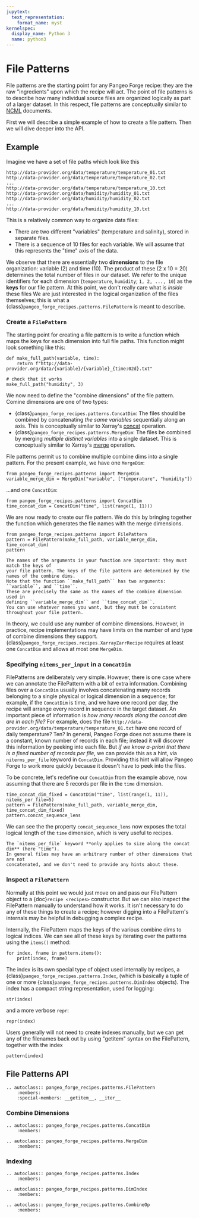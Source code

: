 ```yaml
---
jupytext:
  text_representation:
    format_name: myst
kernelspec:
  display_name: Python 3
  name: python3
---
```


# File Patterns

File patterns are the starting point for any Pangeo Forge recipe:
they are the raw "ingredients" upon which the recipe will act.
The point of file patterns is to describe how many individual source files are
organized logically as part of a larger dataset.
In this respect, file patterns are conceptually similar to
[NCML](https://www.unidata.ucar.edu/software/netcdf-java/v4.5/ncml/index.htm) documents.

First we will describe a simple example of how to create a file pattern.
Then we will dive deeper into the API.

## Example

Imagine we have a set of file paths which look like this

```
http://data-provider.org/data/temperature/temperature_01.txt
http://data-provider.org/data/temperature/temperature_02.txt
...
http://data-provider.org/data/temperature/temperature_10.txt
http://data-provider.org/data/humidity/humidity_01.txt
http://data-provider.org/data/humidity/humidity_02.txt
...
http://data-provider.org/data/humidity/humidity_10.txt
```

This is a relatively common way to organize data files:
- There are two different "variables" (temperature and salinity), stored in separate files.
- There is a sequence of 10 files for each variable. We will assume that this
  represents the "time" axis of the data.

We observe that there are essentially two **dimensions** to the file organization:
variable (2) and time (10). The product of these (2 x 10 = 20) determines the total
number of files in our dataset.
We refer to the unique identifiers for each dimension (`temperature`, `humidity`; `1, 2, ..., 10`)
as the **keys** for our file pattern.
At this point, we don't really care what is _inside_ these files
We are just interested in the logical organization of the files themselves;
this is what a {class}`pangeo_forge_recipes.patterns.FilePattern` is meant to describe.

### Create a `FilePattern`

The starting point for creating a file pattern is to write a function which maps
the keys for each dimension into full file paths. This function might look something
like this:

```{code-cell} ipython3
def make_full_path(variable, time):
    return f"http://data-provider.org/data/{variable}/{variable}_{time:02d}.txt"

# check that it works
make_full_path("humidity", 3)
```

We now need to define the "combine dimensions" of the file pattern.
Comine dimensions are one of two types:
- {class}`pangeo_forge_recipes.patterns.ConcatDim`: The files should be combined by
  concatenating _the same variables_ sequentially along an axis.
  This is conceptually similar to Xarray's [concat](http://xarray.pydata.org/en/stable/combining.html#concatenate)
  operation.
- {class}`pangeo_forge_recipes.patterns.MergeDim`: The files be combined by merging
  _multiple distinct variables_ into a single dataset. This is conceptually
  similar to Xarray's [merge](http://xarray.pydata.org/en/stable/combining.html#merge)
  operation.

File patterns permit us to combine multiple combine dims into a single pattern.
For the present example, we have one ``MergeDim``:

```{code-cell} ipython3
from pangeo_forge_recipes.patterns import MergeDim
variable_merge_dim = MergeDim("variable", ["temperature", "humidity"])
```

...and one ``ConcatDim``:

```{code-cell} ipython3
from pangeo_forge_recipes.patterns import ConcatDim
time_concat_dim = ConcatDim("time", list(range(1, 11)))
```

We are now ready to create our file pattern. We do this by bringing together
the function which generates the file names with the merge dimensions.

```{code-cell} ipython3
from pangeo_forge_recipes.patterns import FilePattern
pattern = FilePattern(make_full_path, variable_merge_dim, time_concat_dim)
pattern
```

```{note}
The names of the arguments in your function are important: they must match the keys of
your file pattern. The keys of the file pattern are determined by the names of the combine dims.
Note that the function ``make_full_path`` has two arguments: ``variable``, and ``time``.
These are precisely the same as the names of the combine dimension used in
defining ``variable_merge_dim`` and ``time_concat_dim``.
You can use whatever names you want, but they must be consistent throughout your file pattern.
```

In theory, we could use any number of combine dimensions.
However, in practice, recipe implementations may have limits on the number of
and type of combine dimensions they support.
{class}`pangeo_forge_recipes.recipes.XarrayZarrRecipe` requires at least one
``ConcatDim`` and allows at most one ``MergeDim``.


### Specifying `nitems_per_input` in a `ConcatDim`

FilePatterns are deliberately very simple. However, there is one case where
we can annotate the FilePattern with a bit of extra information.
Combining files over a `ConcatDim` usually involves concatenating many records
belonging to a single physical or logical dimension in a sequence; for example,
if the `ConcatDim` is time, and we have one record per day, the recipe will
arrange every record in sequence in the target dataset.
An important piece of information is *how many records along the concat dim are in each file?*
For example, does the file `http://data-provider.org/data/temperature/temperature_01.txt`
have one record of daily temperature? Ten?
In general, Pangeo Forge does not assume there is a constant, known number of
records in each file; instead it will discover this information by peeking into each file.
But _if we know a-priori that there is a fixed number of records per file_, we can
provide this as a hint, via `niterms_per_file` keyword in `ConcatDim`.
Providing this hint will allow Pangeo Forge to work more quickly because it
doesn't have to peek into the files.

To be concrete, let's redefine our `ConcatDim` from the example above, now
assuming that there are 5 records per file in the `time` dimension.

```{code-cell} ipython3
time_concat_dim_fixed = ConcatDim("time", list(range(1, 11)), nitems_per_file=5)
pattern = FilePattern(make_full_path, variable_merge_dim, time_concat_dim_fixed)
pattern.concat_sequence_lens
```

We can see the the property `concat_sequence_lens` now exposes the total logical
length of the `time` dimension, which is very useful to recipes.

```{note}
The `nitems_per_file` keyword **only applies to size along the concat dim** (here "time").
In general files may have an arbitrary number of other dimensions that are not
concatenated, and we don't need to provide any hints about these.
```


### Inspect a `FilePattern`

Normally at this point we would just move on and pass our FilePattern
object to a {doc}`recipe <recipes>` constructor.
But we can also inspect the FilePattern manually to understand how it works.
It isn't necessary to do any of these things to create a recipe; however digging into
a FilePattern's internals may be helpful in debugging a complex recipe.

Internally, the FilePattern maps the keys of the various combine dims to logical indices.
We can see all of these keys by iterating over the patterns using the ``items()`` method:

```{code-cell} ipython3
for index, fname in pattern.items():
    print(index, fname)
```

The index is its own special type of object used internally by recipes, a {class}`pangeo_forge_recipes.patterns.Index`,
(which is basically a tuple of one or more {class}`pangeo_forge_recipes.patterns.DimIndex` objects).
The index has a compact string representation, used for logging:
```{code-cell} ipython3
str(index)
```
and a more verbose `repr`:
```{code-cell} ipython3
repr(index)
```

Users generally will not need to create indexes manually,
but we can get any of the filenames back out by using "getitem" syntax on the FilePattern,
together with the index

```{code-cell} ipython3
pattern[index]
```


## File Patterns API

```{eval-rst}
.. autoclass:: pangeo_forge_recipes.patterns.FilePattern
    :members:
    :special-members: __getitem__, __iter__
```

### Combine Dimensions

```{eval-rst}
.. autoclass:: pangeo_forge_recipes.patterns.ConcatDim
    :members:
```


```{eval-rst}
.. autoclass:: pangeo_forge_recipes.patterns.MergeDim
    :members:
```

### Indexing

```{eval-rst}
.. autoclass:: pangeo_forge_recipes.patterns.Index
    :members:
```

```{eval-rst}
.. autoclass:: pangeo_forge_recipes.patterns.DimIndex
    :members:
```

```{eval-rst}
.. autoclass:: pangeo_forge_recipes.patterns.CombineOp
    :members:
```
